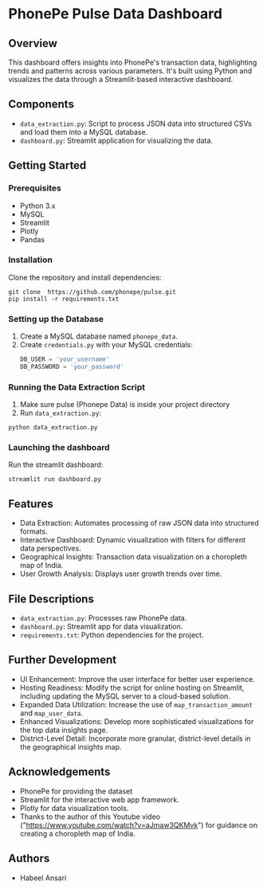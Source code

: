 # PhonePe Pulse Data Dashboard

## Overview
This dashboard offers insights into PhonePe's transaction data, highlighting trends and patterns across various parameters. It's built using Python and visualizes the data through a Streamlit-based interactive dashboard.

## Components

- `data_extraction.py`: Script to process JSON data into structured CSVs and load them into a MySQL database.
- `dashboard.py`: Streamlit application for visualizing the data.

## Getting Started

### Prerequisites
- Python 3.x
- MySQL
- Streamlit
- Plotly
- Pandas

### Installation
Clone the repository and install dependencies:
```
git clone  https://github.com/phonepe/pulse.git
pip install -r requirements.txt
```

### Setting up the Database
1. Create a MySQL database named `phonepe_data`.
2. Create `credentials.py` with your MySQL credentials:
   ```python
   DB_USER = 'your_username'
   DB_PASSWORD = 'your_password'
    ```

### Running the Data Extraction Script
1. Make sure pulse (Phonepe Data) is inside your project directory
2. Run `data_extraction.py`:
```
python data_extraction.py
```

### Launching the dashboard
Run the streamlit dashboard:
```
streamlit run dashboard.py
```

## Features

- Data Extraction: Automates processing of raw JSON data into structured formats.
- Interactive Dashboard: Dynamic visualization with filters for different data perspectives.
- Geographical Insights: Transaction data visualization on a choropleth map of India.
- User Growth Analysis: Displays user growth trends over time.

## File Descriptions

- `data_extraction.py`: Processes raw PhonePe data.
- `dashboard.py`: Streamlit app for data visualization.
- `requirements.txt`: Python dependencies for the project.

## Further Development

- UI Enhancement: Improve the user interface for better user experience.
- Hosting Readiness: Modify the script for online hosting on Streamlit, including updating the MySQL server to a cloud-based solution.
- Expanded Data Utilization: Increase the use of `map_transaction_amount` and `map_user_data`.
- Enhanced Visualizations: Develop more sophisticated visualizations for the top data insights page.
- District-Level Detail: Incorporate more granular, district-level details in the geographical insights map.

## Acknowledgements

- PhonePe for providing the dataset
- Streamlit for the interactive web app framework.
- Plotly for data visualization tools.
- Thanks to the author of this Youtube video ("https://www.youtube.com/watch?v=aJmaw3QKMvk") for guidance on creating a choropleth map of India.

## Authors

- Habeel Ansari